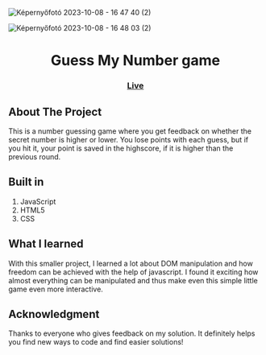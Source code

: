 ![Képernyőfotó 2023-10-08 - 16 47 40 (2)](https://github.com/kokenydaniel/Guess-My-Number/assets/129154129/c72d31e2-5f08-4c45-8a9b-88f7141bea6b)

![Képernyőfotó 2023-10-08 - 16 48 03 (2)](https://github.com/kokenydaniel/Guess-My-Number/assets/129154129/f350b2c4-6542-4320-bdcf-6d1c7d153ac8)

<h1 align="center">Guess My Number game</h1>

### <h3 align="center"> [Live]()</h3>

## About The Project

This is a number guessing game where you get feedback on whether the secret number is higher or lower. You lose points with each guess, but if you hit it, your point is saved in the highscore, if it is higher than the previous round.

## Built in

1. JavaScript
2. HTML5
3. CSS

## What I learned

With this smaller project, I learned a lot about DOM manipulation and how freedom can be achieved with the help of javascript. I found it exciting how almost everything can be manipulated and thus make even this simple little game even more interactive.

## Acknowledgment

Thanks to everyone who gives feedback on my solution. It definitely helps you find new ways to code and find easier solutions!

